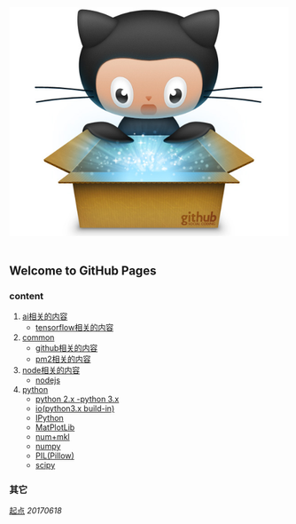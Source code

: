 <div align="center">
  <img src="https://github.com/ZhHong/ZhHong.github.io/blob/master/assets/img/gitopuss_open_box.jpg"><br><br>
</div>

## Welcome to GitHub Pages
### content
1. [ai相关的内容](https://github.com/ZhHong/ZhHong.github.io/tree/master/road/ai)
    * [tensorflow相关的内容](https://github.com/ZhHong/ZhHong.github.io/blob/master/road/ai/tensorflow.md)
2. [common](https://github.com/ZhHong/ZhHong.github.io/tree/master/road/common)
    * [github相关的内容](https://github.com/ZhHong/ZhHong.github.io/blob/master/road/common/github.md)
    * [pm2相关的内容](https://github.com/ZhHong/ZhHong.github.io/blob/master/road/common/pm2.md)
3. [node相关的内容](https://github.com/ZhHong/ZhHong.github.io/tree/master/road/node)
    * [nodejs](https://github.com/ZhHong/ZhHong.github.io/blob/master/road/node/node.md)
4. [python](https://github.com/ZhHong/ZhHong.github.io/tree/master/road/python)
    * [python 2.x -python 3.x](https://github.com/ZhHong/ZhHong.github.io/blob/master/road/python/python2.x-python3.x.md)
    * [io(python3.x build-in)](https://github.com/ZhHong/ZhHong.github.io/blob/master/road/python/io(python3.x%20build-in).md)
    * [IPython](https://github.com/ZhHong/ZhHong.github.io/blob/master/road/python/IPython.md)
    * [MatPlotLib](https://github.com/ZhHong/ZhHong.github.io/blob/master/road/python/MatPlotLib.md)
    * [num+mkl](https://github.com/ZhHong/ZhHong.github.io/blob/master/road/python/num%2Bmkl.md)
    * [numpy](https://github.com/ZhHong/ZhHong.github.io/blob/master/road/python/numpy.md)
    * [PIL(Pillow)](https://github.com/ZhHong/ZhHong.github.io/blob/master/road/python/PIL(Pillow).md)
    * [scipy]()

### 其它
[起点](https://github.com/ZhHong/ZhHong.github.io/blob/master/other/why.md) *20170618*

<!-- You can use the [editor on GitHub](https://github.com/ZhHong/ZhHong.github.io/edit/master/README.md) to maintain and preview the content for your website in Markdown files.

Whenever you commit to this repository, GitHub Pages will run [Jekyll](https://jekyllrb.com/) to rebuild the pages in your site, from the content in your Markdown files.

### Markdown

Markdown is a lightweight and easy-to-use syntax for styling your writing. It includes conventions for

```markdown
Syntax highlighted code block

# Header 1
## Header 2
### Header 3

- Bulleted
- List

1. Numbered
2. List

**Bold** and _Italic_ and `Code` text

[Link](url) and ![Image](src)
```

For more details see [GitHub Flavored Markdown](https://guides.github.com/features/mastering-markdown/).

### Jekyll Themes

Your Pages site will use the layout and styles from the Jekyll theme you have selected in your [repository settings](https://github.com/ZhHong/ZhHong.github.io/settings). The name of this theme is saved in the Jekyll `_config.yml` configuration file.

### Support or Contact

Having trouble with Pages? Check out our [documentation](https://help.github.com/categories/github-pages-basics/) or [contact support](https://github.com/contact) and we’ll help you sort it out.
-->
